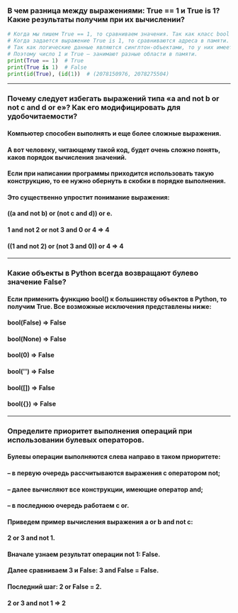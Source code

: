 ### В чем разница между выражениями: True == 1 и True is 1? Какие результаты получим при их вычислении?
```python
# Когда мы пишем True == 1, то сравниваем значения. Так как класс bool является подклассом целых чисел, то True в данном случае будет той же самой единицей.
# Когда задается выражение True is 1, то сравниваются адреса в памяти. 
# Так как логические данные являются синглтон-объектами, то у них имеется собственный адрес в памяти, который не меняется по ходу работы скрипта. 
# Поэтому число 1 и True – занимают разные области в памяти.
print(True == 1)  # True 
print(True is 1)  # False 
print(id(True), (id(1))  # (2078150976, 2078275504)
```
___
### Почему следует избегать выражений типа «a and not b or not c and d or e»? Как его модифицировать для удобочитаемости?
#### Компьютер способен выполнять и еще более сложные выражения. 
#### А вот человеку, читающему такой код, будет очень сложно понять, каков порядок вычисления значений.
#### Если при написании программы приходится использовать такую конструкцию, то ее нужно обернуть в скобки в порядке выполнения. 
#### Это существенно упростит понимание выражения:
#### ((a and not b) or (not c and d)) or e.
#### 1 and not 2 or not 3 and 0 or 4 => 4
#### ((1 and not 2) or (not 3 and 0)) or 4 => 4
___
### Какие объекты в Python всегда возвращают булево значение False?
#### Если применить функцию bool() к большинству объектов в Python, то получим True. Все возможные исключения представлены ниже:
#### bool(False) => False
#### bool(None) => False
#### bool(0) => False
#### bool('') => False
#### bool([]) => False
#### bool({}) => False
___
### Определите приоритет выполнения операций при использовании булевых операторов.
#### Булевы операции выполняются слева направо в таком приоритете:
  #### – в первую очередь рассчитываются выражения с оператором not;
  #### – далее вычисляют все конструкции, имеющие оператор and;
  #### – в последнюю очередь работаем с or.

#### Приведем пример вычисления выражения a or b and not c:
  #### 2 or 3 and not 1.
  #### Вначале узнаем результат операции not 1: False.
  #### Далее сравниваем 3 и False: 3 and False = False.
  #### Последний шаг: 2 or False = 2.

#### 2 or 3 and not 1 => 2
